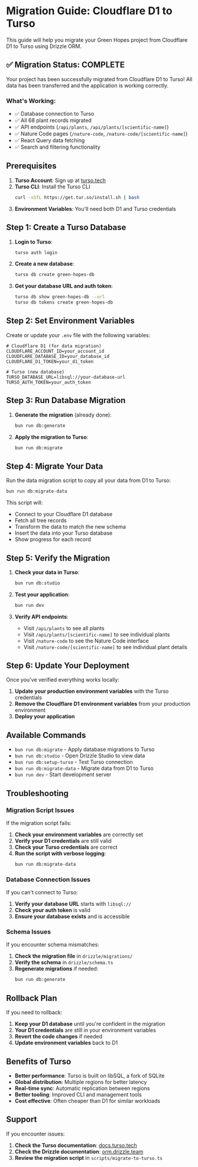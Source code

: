 # Migration Guide: Cloudflare D1 to Turso

This guide will help you migrate your Green Hopes project from Cloudflare D1 to Turso using Drizzle ORM.

## ✅ Migration Status: COMPLETE

Your project has been successfully migrated from Cloudflare D1 to Turso! All data has been transferred and the application is working correctly.

### What's Working:
- ✅ Database connection to Turso
- ✅ All 68 plant records migrated
- ✅ API endpoints (`/api/plants`, `/api/plants/[scientific-name]`)
- ✅ Nature Code pages (`/nature-code`, `/nature-code/[scientific-name]`)
- ✅ React Query data fetching
- ✅ Search and filtering functionality

## Prerequisites

1. **Turso Account**: Sign up at [turso.tech](https://turso.tech)
2. **Turso CLI**: Install the Turso CLI
   ```bash
   curl -sSfL https://get.tur.so/install.sh | bash
   ```
3. **Environment Variables**: You'll need both D1 and Turso credentials

## Step 1: Create a Turso Database

1. **Login to Turso**:
   ```bash
   turso auth login
   ```

2. **Create a new database**:
   ```bash
   turso db create green-hopes-db
   ```

3. **Get your database URL and auth token**:
   ```bash
   turso db show green-hopes-db --url
   turso db tokens create green-hopes-db
   ```

## Step 2: Set Environment Variables

Create or update your `.env` file with the following variables:

```env
# Cloudflare D1 (for data migration)
CLOUDFLARE_ACCOUNT_ID=your_account_id
CLOUDFLARE_DATABASE_ID=your_database_id
CLOUDFLARE_D1_TOKEN=your_d1_token

# Turso (new database)
TURSO_DATABASE_URL=libsql://your-database-url
TURSO_AUTH_TOKEN=your_auth_token
```

## Step 3: Run Database Migration

1. **Generate the migration** (already done):
   ```bash
   bun run db:generate
   ```

2. **Apply the migration to Turso**:
   ```bash
   bun run db:migrate
   ```

## Step 4: Migrate Your Data

Run the data migration script to copy all your data from D1 to Turso:

```bash
bun run db:migrate-data
```

This script will:
- Connect to your Cloudflare D1 database
- Fetch all tree records
- Transform the data to match the new schema
- Insert the data into your Turso database
- Show progress for each record

## Step 5: Verify the Migration

1. **Check your data in Turso**:
   ```bash
   bun run db:studio
   ```

2. **Test your application**:
   ```bash
   bun run dev
   ```

3. **Verify API endpoints**:
   - Visit `/api/plants` to see all plants
   - Visit `/api/plants/[scientific-name]` to see individual plants
   - Visit `/nature-code` to see the Nature Code interface
   - Visit `/nature-code/[scientific-name]` to see individual plant details

## Step 6: Update Your Deployment

Once you've verified everything works locally:

1. **Update your production environment variables** with the Turso credentials
2. **Remove the Cloudflare D1 environment variables** from your production environment
3. **Deploy your application**

## Available Commands

- `bun run db:migrate` - Apply database migrations to Turso
- `bun run db:studio` - Open Drizzle Studio to view data
- `bun run db:setup-turso` - Test Turso connection
- `bun run db:migrate-data` - Migrate data from D1 to Turso
- `bun run dev` - Start development server

## Troubleshooting

### Migration Script Issues

If the migration script fails:

1. **Check your environment variables** are correctly set
2. **Verify your D1 credentials** are still valid
3. **Check your Turso credentials** are correct
4. **Run the script with verbose logging**:
   ```bash
   bun run db:migrate-data
   ```

### Database Connection Issues

If you can't connect to Turso:

1. **Verify your database URL** starts with `libsql://`
2. **Check your auth token** is valid
3. **Ensure your database exists** and is accessible

### Schema Issues

If you encounter schema mismatches:

1. **Check the migration file** in `drizzle/migrations/`
2. **Verify the schema** in `drizzle/schema.ts`
3. **Regenerate migrations** if needed:
   ```bash
   bun run db:generate
   ```

## Rollback Plan

If you need to rollback:

1. **Keep your D1 database** until you're confident in the migration
2. **Your D1 credentials** are still in your environment variables
3. **Revert the code changes** if needed
4. **Update environment variables** back to D1

## Benefits of Turso

- **Better performance**: Turso is built on libSQL, a fork of SQLite
- **Global distribution**: Multiple regions for better latency
- **Real-time sync**: Automatic replication between regions
- **Better tooling**: Improved CLI and management tools
- **Cost effective**: Often cheaper than D1 for similar workloads

## Support

If you encounter issues:

1. **Check the Turso documentation**: [docs.turso.tech](https://docs.turso.tech)
2. **Check the Drizzle documentation**: [orm.drizzle.team](https://orm.drizzle.team)
3. **Review the migration script** in `scripts/migrate-to-turso.ts`

